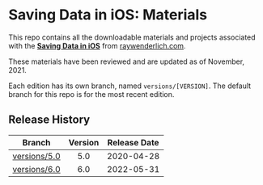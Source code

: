 # Saving Data in iOS: Materials

This repo contains all the downloadable materials and projects associated with the **[Saving Data in iOS](https://www.raywenderlich.com/28868069-saving-data-in-ios)** from [raywenderlich.com](https://www.raywenderlich.com).

These materials have been reviewed and are updated as of November, 2021.

Each edition has its own branch, named `versions/[VERSION]`. The default branch for this repo is for the most recent edition.

## Release History

| Branch                                                                                   | Version | Release Date |
| ---------------------------------------------------------------------------------------- |:-------:|:------------:|
| [versions/5.0](https://github.com/raywenderlich/video-sdios-materials/tree/versions/5.0) | 5.0     | 2020-04-28   |
| [versions/6.0](https://github.com/raywenderlich/video-sdios-materials/tree/versions/6.0) | 6.0     | 2022-05-31   |
